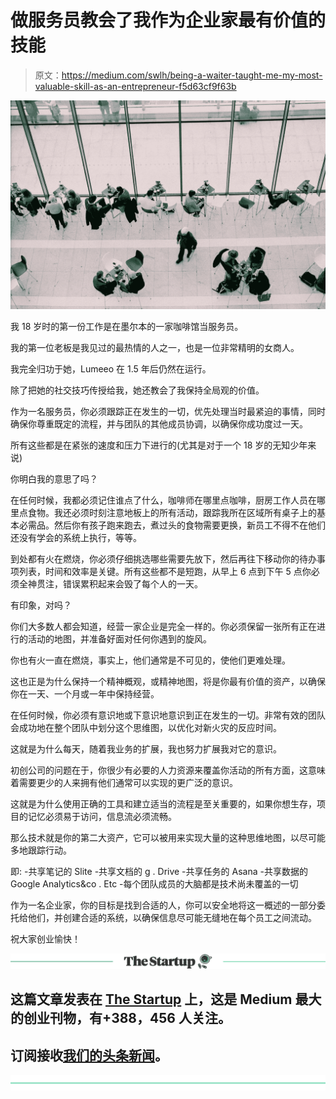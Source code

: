 # 做服务员教会了我作为企业家最有价值的技能

> 原文：<https://medium.com/swlh/being-a-waiter-taught-me-my-most-valuable-skill-as-an-entrepreneur-f5d63cf9f63b>

![](img/1806448b16dcb9dff7579ddf6f81d196.png)

我 18 岁时的第一份工作是在墨尔本的一家咖啡馆当服务员。

我的第一位老板是我见过的最热情的人之一，也是一位非常精明的女商人。

我完全归功于她，Lumeeo 在 1.5 年后仍然在运行。

除了把她的社交技巧传授给我，她还教会了我保持全局观的价值。

作为一名服务员，你必须跟踪正在发生的一切，优先处理当时最紧迫的事情，同时确保你尊重既定的流程，并与团队的其他成员协调，以确保你成功度过一天。

所有这些都是在紧张的速度和压力下进行的(尤其是对于一个 18 岁的无知少年来说)

你明白我的意思了吗？

在任何时候，我都必须记住谁点了什么，咖啡师在哪里点咖啡，厨房工作人员在哪里点食物。我还必须时刻注意地板上的所有活动，跟踪我所在区域所有桌子上的基本必需品。然后你有孩子跑来跑去，煮过头的食物需要更换，新员工不得不在他们还没有学会的系统上执行，等等。

到处都有火在燃烧，你必须仔细挑选哪些需要先放下，然后再往下移动你的待办事项列表，时间和效率是关键。所有这些都不是短跑，从早上 6 点到下午 5 点你必须全神贯注，错误累积起来会毁了每个人的一天。

有印象，对吗？

你们大多数人都会知道，经营一家企业是完全一样的。你必须保留一张所有正在进行的活动的地图，并准备好面对任何你遇到的旋风。

你也有火一直在燃烧，事实上，他们通常是不可见的，使他们更难处理。

这也正是为什么保持一个精神概观，或精神地图，将是你最有价值的资产，以确保你在一天、一个月或一年中保持经营。

在任何时候，你必须有意识地或下意识地意识到正在发生的一切。非常有效的团队会成功地在整个团队中划分这个思维图，以优化对新火灾的反应时间。

这就是为什么每天，随着我业务的扩展，我也努力扩展我对它的意识。

初创公司的问题在于，你很少有必要的人力资源来覆盖你活动的所有方面，这意味着需要更少的人来拥有他们通常可以实现的更广泛的意识。

这就是为什么使用正确的工具和建立适当的流程是至关重要的，如果你想生存，项目的记忆必须易于访问，信息流必须流畅。

那么技术就是你的第二大资产，它可以被用来实现大量的这种思维地图，以尽可能多地跟踪行动。

即:
-共享笔记的 Slite
-共享文档的 g . Drive
-共享任务的 Asana
-共享数据的 Google Analytics&co .
Etc
-每个团队成员的大脑都是技术尚未覆盖的一切

作为一名企业家，你的目标是找到合适的人，你可以安全地将这一概述的一部分委托给他们，并创建合适的系统，以确保信息尽可能无缝地在每个员工之间流动。

祝大家创业愉快！

[![](img/308a8d84fb9b2fab43d66c117fcc4bb4.png)](https://medium.com/swlh)

## 这篇文章发表在 [The Startup](https://medium.com/swlh) 上，这是 Medium 最大的创业刊物，有+388，456 人关注。

## 订阅接收[我们的头条新闻](http://growthsupply.com/the-startup-newsletter/)。

[![](img/b0164736ea17a63403e660de5dedf91a.png)](https://medium.com/swlh)